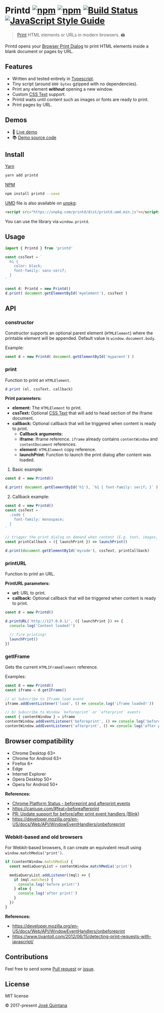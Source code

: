 # Printd [![npm](https://img.shields.io/npm/v/printd.svg)](https://www.npmjs.com/package/printd) [![npm](https://img.shields.io/npm/dt/printd.svg)](https://www.npmjs.com/package/printd) [![Build Status](https://travis-ci.org/joseluisq/printd.svg?branch=master)](https://travis-ci.org/joseluisq/printd) [![JavaScript Style Guide](https://img.shields.io/badge/code_style-standard-brightgreen.svg)](https://standardjs.com)

> [Print](https://developer.mozilla.org/en-US/docs/Web/API/Window/print) HTML elements or URLs in modern browsers. :printer:

Printd opens your [Browser Print Dialog](https://developer.mozilla.org/en-US/docs/Web/API/Window/print) to print HTML elements inside a blank document or pages by URL.

## Features

- Written and tested entirely in [Typescript](./src/index.ts).
- Tiny script (around `800 bytes` gzipped with no dependencies).
- Print any element **_without_** opening a new window.
- Custom [CSS Text](https://developer.mozilla.org/en-US/docs/Web/API/HTMLElement/style) support.
- Printd waits until content such as images or fonts are ready to print.
- Print pages by URL.

## Demos

- :rocket: [Live demo](https://codepen.io/joseluisq/full/VzRpGb/)
- :books: [Demo source code](https://github.com/joseluisq/printd-vue-component-example)

## Install

[Yarn](https://github.com/yarnpkg/)

```sh
yarn add printd
```

[NPM](https://www.npmjs.com/)

```sh
npm install printd --save
```

[UMD](https://github.com/umdjs/umd/) file is also available on [unpkg](https://unpkg.com):

```html
<script src="https://unpkg.com/printd/dist/printd.umd.min.js"></script>
```

You can use the library via `window.printd`.

## Usage

```ts
import { Printd } from 'printd'

const cssText = `
  h1 {
    color: black;
    font-family: sans-serif;
  }
`

const d: Printd = new Printd()
d.print( document.getElementById('myelement'), cssText )
```

## API

### constructor

Constructor supports an optional parent element (`HTMLElement`) where the printable element will be appended. Default value is `window.document.body`.

Example:

```ts
const d = new Printd( document.getElementById('myparent') )
```

### print
Function to print an `HTMLElement`.

```ts
d.print (el, cssText, callback)
```

__Print parameters:__

- __element:__ The `HTMLElement` to print.
- __cssText:__ Optional [CSS Text](https://developer.mozilla.org/en-US/docs/Web/API/HTMLElement/style) that will add to head section of the iframe document.
- __callback:__ Optional callback that will be triggered when content is ready to print.
  - __Callback arguments:__
  - __iframe__: Iframe reference. `iframe` already contains `contentWindow` and `contentDocument` references.
  - __element__: `HTMLElement` copy reference.
  - __launchPrint__: Function to launch the print dialog after content was loaded.

1. Basic example:

```js
const d = new Printd()

d.print( document.getElementById('h1'), `h1 { font-family: serif; }` )
```

2. Callback example:

```js
const d = new Printd()
const cssText = `
  .code {
    font-family: monospace;
  }
`

// trigger the print dialog on demand when content (E.g. text, images, etc) is ready to print
const printCallback = ({ launchPrint }) => launchPrint()

d.print(document.getElementById('mycode'), cssText, printCallback)
```

### printURL

Function to print an URL.

__PrintURL parameters:__

- __url:__ URL to print.
- __callback:__ Optional callback that will be triggered when content is ready to print.

```ts
const d = new Printd()

d.printURL('http://127.0.0.1/', ({ launchPrint }) => {
  console.log('Content loaded!')

  // fire printing!
  launchPrint()
})
```

### getIFrame

Gets the current `HTMLIFrameElement` reference.

Examples:

```ts
const d = new Printd()
const iframe = d.getIFrame()

// a) Subscribe to IFrame load event
iframe.addEventListener('load', () => console.log('iframe loaded!'))

// b) Subscribe to Window `beforeprint` or `afterprint` events
const { contentWindow } = iframe
contentWindow.addEventListener('beforeprint', () => console.log('before print!'))
contentWindow.addEventListener('afterprint', () => console.log('after print!'))
```

## Browser compatibility

- Chrome Desktop 63+
- Chrome for Android 63+
- Firefox 6+
- Edge
- Internet Explorer
- Opera Desktop 50+
- Opera for Android 50+

__References:__

- [Chrome Platform Status - beforeprint and afterprint events](https://www.chromestatus.com/features/5700595042222080)
- https://caniuse.com/#feat=beforeafterprint
- [PR: Update support for before/after print event handlers (Blink)](https://github.com/Fyrd/caniuse/pull/4086)
- https://developer.mozilla.org/en-US/docs/Web/API/WindowEventHandlers/onbeforeprint

### Webkit-based and old browsers

For Webkit-based browsers, it can create an equivalent result using `window.matchMedia('print')`.

```ts
if (contentWindow.matchMedia) {
  const mediaQueryList = contentWindow.matchMedia('print')

  mediaQueryList.addListener((mql) => {
    if (mql.matches) {
      console.log('before print!')
    } else {
      console.log('after print!')
    }
  })
}
```

__References:__
- https://developer.mozilla.org/en-US/docs/Web/API/WindowEventHandlers/onbeforeprint
- https://www.tjvantoll.com/2012/06/15/detecting-print-requests-with-javascript/

## Contributions

Feel free to send some [Pull request](https://github.com/joseluisq/printd/pulls) or [issue](https://github.com/joseluisq/printd/issues).

## License
MIT license

© 2017-present [José Quintana](http://git.io/joseluisq)
